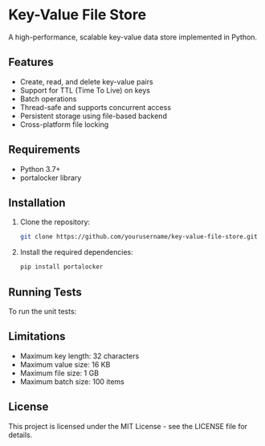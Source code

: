 # Key-Value File Store

A high-performance, scalable key-value data store implemented in Python.

## Features

- Create, read, and delete key-value pairs
- Support for TTL (Time To Live) on keys
- Batch operations
- Thread-safe and supports concurrent access
- Persistent storage using file-based backend
- Cross-platform file locking

## Requirements

- Python 3.7+
- portalocker library

## Installation

1. Clone the repository:
   ```bash
   git clone https://github.com/yourusername/key-value-file-store.git
   ```

2. Install the required dependencies:
   ```bash
   pip install portalocker
   ```

## Running Tests

To run the unit tests:

## Limitations

- Maximum key length: 32 characters
- Maximum value size: 16 KB
- Maximum file size: 1 GB
- Maximum batch size: 100 items

## License

This project is licensed under the MIT License - see the LICENSE file for details.

